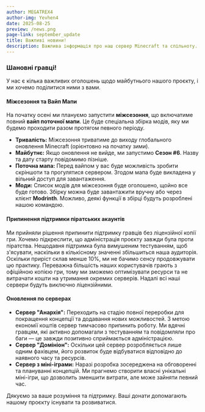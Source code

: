 ```yaml
---
author: MEGATREX4
author-img: Yevhen4
date: 2025-08-25
preview: /news.png
page-link: september_update
title: Важливі новини!
description: Важлива інформація про наш сервер Minecraft та спільноту.
---
```


### Шановні гравці!

У нас є кілька важливих оголошень щодо майбутнього нашого проєкту, і ми хочемо поділитися ними з вами.

#### **Міжсезоння та Вайп Мапи**

На початку осені ми плануємо запустити **міжсезоння**, що включатиме повний **вайп поточної мапи**. Це буде спеціальна збірка модів, яку ми будемо проходити разом протягом певного періоду.

* **Тривалість:** Міжсезоння триватиме до виходу глобального оновлення Minecraft (орієнтовно на початку зими).
* **Майбутнє:** Якщо оновлення не вийде, ми запустимо **Сезон #6**. Назву та дату старту повідомимо пізніше.
* **Поточна мапа:** Перед вайпом у вас буде можливість зробити скріншоти та прогулятися сервером. Згодом мапа буде викладена у вільний доступ для завантаження.
* **Моди:** Список модів для міжсезоння буде оголошено, щойно все буде готово. Збірку можна буде завантажити вручну або через клієнт **Modrinth**. Можливо, деякі функції в збірці будуть розроблені нашою командою.

#### **Припинення підтримки піратських акаунтів**

Ми прийняли рішення припинити підтримку гравців без ліцензійної копії гри. Хочемо підкреслити, що адміністрація проєкту завжди була проти піратства. Нещодавня підтримка була вимушеним тестуванням, щоб з'ясувати, наскільки в кількісному значенні збільшиться наша аудиторія. Оскільки приріст склав менше 10%, ми не бачимо сенсу продовжувати цю практику. Переважна більшість наших користувачів грають з офіційною копією гри, тому ми зможемо оптимізувати ресурси та не витрачати кошти на утримання окремих серверів. Надалі всі наші сервери будуть виключно ліцензійними.

#### **Оновлення по серверах**

* **Сервер "Анархія":** Переходить на стадію повної переробки для покращення концепції та додавання нових можливостей. З метою економії коштів сервер тимчасово припинить роботу. Ми вдячні гравцям, які активно допомагали з тестуванням та повідомляли про баги — це завжди позитивно сприймається адміністрацією.
* **Сервер "Домініон":** Оскільки цей сервер розробляється лише одним фахівцем, його розвиток буде відбуватися відповідно до наявного часу та ресурсів.
* **Сервер з міні-іграми:** Наразі розробка зосереджена на обговоренні та плануванні концепцій. Ми прагнемо створити власні унікальні міні-ігри, що дозволить зменшити витрати, але може зайняти певний час.

Дякуємо за ваше розуміння та підтримку. Ваші донати допомагають нашому проєкту існувати та розвиватися.